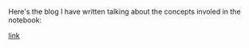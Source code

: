 Here's the blog I have written talking about the concepts involed in the notebook:

[link](https://enchandan.medium.com/cnn-for-nlp-2c5bf7aa9672)
